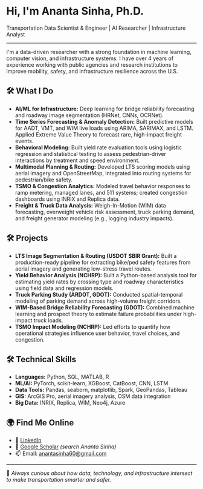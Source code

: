 # Hi, I'm Ananta Sinha, Ph.D.

Transportation Data Scientist & Engineer | AI Researcher | Infrastructure Analyst

---

I'm a data-driven researcher with a strong foundation in machine learning, computer vision, and infrastructure systems. I have over 4 years of experience working with public agencies and research institutions to improve mobility, safety, and infrastructure resilience across the U.S.

## 🛠 What I Do

- **AI/ML for Infrastructure:** Deep learning for bridge reliability forecasting and roadway image segmentation (HRNet, CNNs, OCRNet).
- **Time Series Forecasting & Anomaly Detection:** Built predictive models for AADT, VMT, and WIM live loads using ARIMA, SARIMAX, and LSTM. Applied Extreme Value Theory to forecast rare, high-impact freight events.
- **Behavioral Modeling:** Built yield rate evaluation tools using logistic regression and statistical testing to assess pedestrian-driver interactions by treatment and speed environment.
- **Multimodal Planning & Routing:** Developed LTS scoring models using aerial imagery and OpenStreetMap, integrated into routing systems for pedestrian/bike safety.
- **TSMO & Congestion Analytics:** Modeled travel behavior responses to ramp metering, managed lanes, and 511 systems; created congestion dashboards using INRIX and Replica data.
- **Freight & Truck Data Analysis:** Weigh-In-Motion (WIM) data forecasting, overweight vehicle risk assessment, truck parking demand, and freight generator modeling (e.g., logging industry impacts).


## 🛠  Projects
- **LTS Image Segmentation & Routing (USDOT SBIR Grant):** Built a production-ready pipeline for extracting bike/ped safety features from aerial imagery and generating low-stress travel routes.
- **Yield Behavior Analysis (NCHRP):** Built a Python-based analysis tool for estimating yield rates by crossing type and roadway characteristics using field data and regression models.
- **Truck Parking Study (ARDOT, GDOT):** Conducted spatial-temporal modeling of parking demand across high-volume freight corridors.
- **WIM-Based Bridge Reliability Forecasting (GDOT):** Combined machine learning and prospect theory to estimate failure probabilities under high-impact truck loads.
- **TSMO Impact Modeling (NCHRP):** Led efforts to quantify how operational strategies influence user behavior, travel choices, and congestion.

## 🛠  Technical Skills
- **Languages:** Python, SQL, MATLAB, R
- **ML/AI:** PyTorch, scikit-learn, XGBoost, CatBoost, CNN, LSTM
- **Data Tools:** Pandas, seaborn, matplotlib, Spark, GeoPandas, Tableau
- **GIS:** ArcGIS Pro, aerial imagery analysis, OSM data integration
- **Big Data:** INRIX, Replica, WIM, Neo4j, Azure

## 🌍 Find Me Online
- 🔗 [LinkedIn](https://linkedin.com/in/ananta-sinha-ph-d-7981b185/)
- 📄 [Google Scholar](https://scholar.google.com/citations?user=LavdmYEAAAAJ&hl=en) *(search Ananta Sinha)*
- 📫 Email: anantasinha60@gmail.com

---

🧠 *Always curious about how data, technology, and infrastructure intersect to make transportation smarter and safer.*
